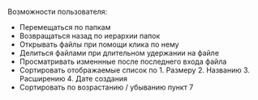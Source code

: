 Возможности пользователя:
- Перемещаться по папкам
- Возвращаться назад по иерархии папок
- Открывать файлы при помощи клика по нему
- Делиться файлами при длительном удержании на файле
- Просматривать изменнные после последнего входа файла
- Сортировать отображаемые список по 1. Размеру 2. Названию 3. Расширению 4. Дате создания
- Сортировать по возрастанию / убыванию пункт 7

